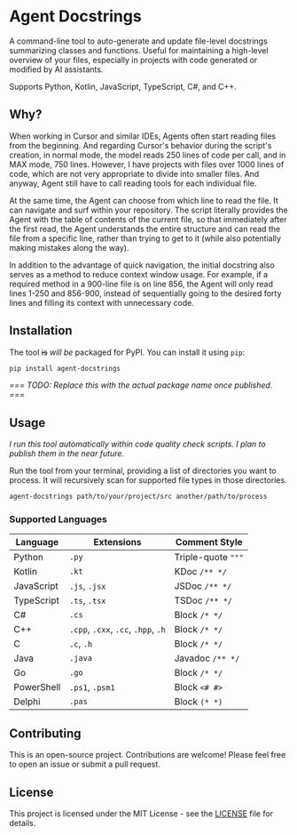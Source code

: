 # Agent Docstrings

A command-line tool to auto-generate and update file-level docstrings summarizing classes and functions. Useful for maintaining a high-level overview of your files, especially in projects with code generated or modified by AI assistants.

Supports Python, Kotlin, JavaScript, TypeScript, C#, and C++.

## Why?

When working in Cursor and similar IDEs, Agents often start reading files from the beginning. And regarding Cursor's behavior during the script's creation, in normal mode, the model reads 250 lines of code per call, and in MAX mode, 750 lines. However, I have projects with files over 1000 lines of code, which are not very appropriate to divide into smaller files. And anyway, Agent still have to call reading tools for each individual file.

At the same time, the Agent can choose from which line to read the file. It can navigate and surf within your repository. The script literally provides the Agent with the table of contents of the current file, so that immediately after the first read, the Agent understands the entire structure and can read the file from a specific line, rather than trying to get to it (while also potentially making mistakes along the way).

In addition to the advantage of quick navigation, the initial docstring also serves as a method to reduce context window usage. For example, if a required method in a 900-line file is on line 856, the Agent will only read lines 1-250 and 856-900, instead of sequentially going to the desired forty lines and filling its context with unnecessary code.

## Installation

The tool ~~is~~ _will be_ packaged for PyPI. You can install it using `pip`:

```bash
pip install agent-docstrings
```

_=== TODO: Replace this with the actual package name once published. ===_

## Usage

_I run this tool automatically within code quality check scripts. I plan to publish them in the near future._

Run the tool from your terminal, providing a list of directories you want to process. It will recursively scan for supported file types in those directories.

```bash
agent-docstrings path/to/your/project/src another/path/to/process
```

### Supported Languages

| Language   | Extensions                          | Comment Style      |
| ---------- | ----------------------------------- | ------------------ |
| Python     | `.py`                               | Triple-quote `"""` |
| Kotlin     | `.kt`                               | KDoc `/** */`      |
| JavaScript | `.js`, `.jsx`                       | JSDoc `/** */`     |
| TypeScript | `.ts`, `.tsx`                       | TSDoc `/** */`     |
| C#         | `.cs`                               | Block `/* */`      |
| C++        | `.cpp`, `.cxx`, `.cc`, `.hpp`, `.h` | Block `/* */`      |
| C          | `.c`, `.h`                          | Block `/* */`      |
| Java       | `.java`                             | Javadoc `/** */`   |
| Go         | `.go`                               | Block `/* */`      |
| PowerShell | `.ps1`, `.psm1`                     | Block `<# #>`      |
| Delphi     | `.pas`                              | Block `(* *)`      |

## Contributing

This is an open-source project. Contributions are welcome! Please feel free to open an issue or submit a pull request.

## License

This project is licensed under the MIT License - see the [LICENSE](LICENSE) file for details.
